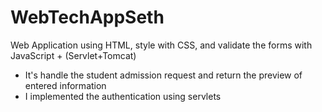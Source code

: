 # WebTechAppSeth
Web Application using HTML, style with CSS, and validate the forms with JavaScript + (Servlet+Tomcat)
- It's handle the student admission request and return the preview of entered information
- I implemented the authentication using servlets
